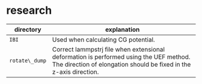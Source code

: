 # research

|directory|explanation|
|---|---|
|`IBI`|Used when calculating CG potential.|
|`rotate\_dump`|Correct lammpstrj file when extensional deformation is performed using the UEF method. The direction of elongation should be fixed in the z-axis direction.|

